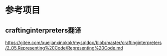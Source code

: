 # 参考项目
## craftinginterpreters翻译
https://gitee.com/xuejianxinokok/mysqldoc/blob/master/craftinginterpreters/2_05.Representing%20Code/Representing%20Code.md